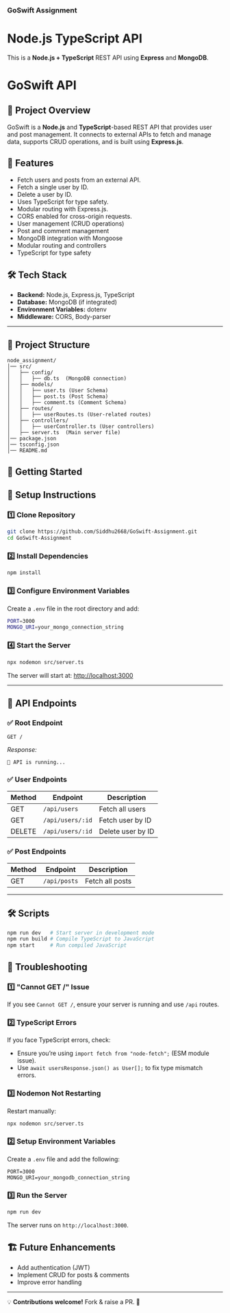 ### GoSwift Assignment ###

# Node.js TypeScript API

This is a **Node.js + TypeScript** REST API using **Express** and **MongoDB**.

# GoSwift API

## 📌 Project Overview
GoSwift is a **Node.js** and **TypeScript**-based REST API that provides user and post management. It connects to external APIs to fetch and manage data, supports CRUD operations, and is built using **Express.js**.

## 🚀 Features
- Fetch users and posts from an external API.
- Fetch a single user by ID.
- Delete a user by ID.
- Uses TypeScript for type safety.
- Modular routing with Express.js.
- CORS enabled for cross-origin requests.
- User management (CRUD operations)
- Post and comment management
- MongoDB integration with Mongoose
- Modular routing and controllers
- TypeScript for type safety

## 🛠 Tech Stack
- **Backend:** Node.js, Express.js, TypeScript
- **Database:** MongoDB (if integrated)
- **Environment Variables:** dotenv
- **Middleware:** CORS, Body-parser

---

## 📁 Project Structure
```
node_assignment/
│── src/
│   ├── config/
│   │   ├── db.ts  (MongoDB connection)
│   ├── models/
│   │   ├── user.ts (User Schema)
│   │   ├── post.ts (Post Schema)
│   │   ├── comment.ts (Comment Schema)
│   ├── routes/
│   │   ├── userRoutes.ts (User-related routes)
│   ├── controllers/
│   │   ├── userController.ts (User controllers)
│   ├── server.ts  (Main server file)
│── package.json
│── tsconfig.json
│── README.md
```

## 🚀 Getting Started ##

## 🔧 Setup Instructions

### 1️⃣ Clone Repository
```sh
git clone https://github.com/Siddhu2668/GoSwift-Assignment.git
cd GoSwift-Assignment
```

### 2️⃣ Install Dependencies
```sh
npm install
```

### 3️⃣ Configure Environment Variables
Create a `.env` file in the root directory and add:
```sh
PORT=3000
MONGO_URI=your_mongo_connection_string
```

### 4️⃣ Start the Server
```sh
npx nodemon src/server.ts
```

The server will start at: [http://localhost:3000](http://localhost:3000)

---

## 📌 API Endpoints

### ✅ **Root Endpoint**
```http
GET /
```
_Response:_
```
🚀 API is running...
```

### ✅ **User Endpoints**
| Method | Endpoint         | Description          |
|--------|----------------|----------------------|
| GET    | `/api/users`    | Fetch all users     |
| GET    | `/api/users/:id` | Fetch user by ID    |
| DELETE | `/api/users/:id` | Delete user by ID   |

### ✅ **Post Endpoints**
| Method | Endpoint      | Description       |
|--------|-------------|-------------------|
| GET    | `/api/posts` | Fetch all posts   |

---

## 🛠️ Scripts
```sh
npm run dev   # Start server in development mode
npm run build # Compile TypeScript to JavaScript
npm start     # Run compiled JavaScript
```

## 🐞 Troubleshooting
### **1️⃣ "Cannot GET /" Issue**
If you see `Cannot GET /`, ensure your server is running and use `/api` routes.

### **2️⃣ TypeScript Errors**
If you face TypeScript errors, check:
- Ensure you’re using `import fetch from "node-fetch";` (ESM module issue).
- Use `await usersResponse.json() as User[];` to fix type mismatch errors.

### **3️⃣ Nodemon Not Restarting**
Restart manually:
```sh
npx nodemon src/server.ts
```

### 2️⃣ Setup Environment Variables
Create a `.env` file and add the following:
```env
PORT=3000
MONGO_URI=your_mongodb_connection_string
```

### 3️⃣ Run the Server
```sh
npm run dev
```
The server runs on `http://localhost:3000`.

## 🏗️ Future Enhancements
- Add authentication (JWT)
- Implement CRUD for posts & comments
- Improve error handling

---

💡 **Contributions welcome!** Fork & raise a PR. 🚀








